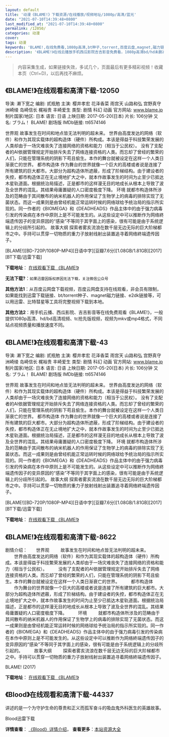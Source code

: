 ```yaml
---
layout: default
title: '动漫《BLAME!》下载资源/在线播放/视频地址/1080p/高清/蓝光'
date: "2021-07-10T14:39:48+0800"
last_modified_at: "2021-07-10T14:39:48+0800"
permalink: /12050/
categories: 动漫
cover:
tags: 动漫
keywords: 'BLAME!,在线免费看,1080p高清,bt种子,torrent,百度云盘,magnet,磁力链,迅雷下载资源'
description: '《BLAME!》在线云播放手机西瓜影院吉吉影音免费看，1080p高清bd/hd未删减完整版和tc抢先枪版，mkv/mp4格式，附带bt/torrent种子、magnet/磁力链、百度云盘、网盘资源迅雷下载链接'
---
```


>内容采集生成，如果链接失效，多试几个，页面最后有更多精彩视频！收藏本页（Ctrl+D)，以后再找不麻烦。


## 《BLAME!》在线观看和高清下载-12050

导演: 濑下宽之 编剧: 贰瓶勉 主演: 樱井孝宏 花泽香菜 雨宫天 山路和弘 宫野真守 洲崎绫 岛崎信长 梶裕贵 丰崎爱生 类型: 剧情 科幻 动画 官方网站: www.blame.jp 制片国家/地区: 日本 语言: 日语 上映日期: 2017-05-20(日本) 片长: 106分钟 又名: ブラム！ BLAME! 剧场版 IMDb链接: tt6574146

世界观 故事发生在时间和地点皆无法判明的超未来。 世界由高度发达的网络（软件）和作为其现实载体的超构造体（硬件）所构成。本该是得益于科技繁荣发展的人类却由于一场灾难丧失了连接网络的资格和能力（相当于公民权）。 没有了支配者的AI依据管理规定开始排斥失去了网络连接资格的人类。而忘却了曾经的繁荣的人们，只能在管理系统的阴影下苟且偷生。本作的舞台就被设定在这样一个人类日渐衰亡的世界。 都市构造体 作为舞台的世界就像一个巨大的高楼或者说是连接了所有建筑的巨大都市。大部分为超构造体所遮蔽，形成了阶梯结构。由于建设者的失控，都市构造体正在无止境地扩大之中，就本作故事发生的时间为止至少已抵达木星轨道面。根据统治局描述，正是都市的这样漫无目的地成长从根本上导致了波及全世界的混乱。其结果毋庸置疑的人口密度极度下降。 环境 就都市构造体所涉及的范畴由于其间散布的纳米机器人的作用保证了生物学上的病毒的排除实现了无菌状态。而这一成果则是由曾经机能正常运转时候的网络球给予统治局的指示所实现的。同一作者的《BIOMEGA》和《DEADHEADS》作品主体中的由于强力病毒引发的传染病在本作中原则上是不可能发生的。从这些设定中可以推断作为网络終端遗传因子的变异原因的“感染”不等同于其字面上的感染，很有可能是由于系统逻辑上的分歧所引起的。 故事大纲 探索者雾亥流浪在数千层无边无际的巨大阶梯都市之中。手持可以贯穿一切物质的重力子放射线射出装置追寻着网络終端遗传因子。


[BLAME!][BD-720P/1080P-MP4][日语中字][豆瓣7.6分][1.08GB/1.81GB][2017][BT下载/迅雷下载]

**下载地址**： [在线观看下载 《BLAME!》](https://www.btdx8.com/torrent/blame_2017.html) 


**无法下载?**：`如果迅雷因版权原因无法下载，关注微信公众号 `

**其他方法1**：从百度云网盘下载视频，百度云网盘支持在线观看，非会员有限制，如果能找到迅雷下载链接、bt/torrent种子、magnet磁力链接、e2dk链接等，可以用迅雷、比特彗星等工具将完整视频下载到本地。

**其他方法2**：用手机云播、西瓜影院、吉吉影音等在线免费观看《BLAME!》，一般提供1080p高清、hd/bd高清视频、tc抢先版视频，视频为mkv或mp4格式，不同站点视频质量和播放速度不同。


## 《BLAME!》在线观看和高清下载-43

导演: 濑下宽之 编剧: 贰瓶勉 主演: 樱井孝宏 花泽香菜 雨宫天 山路和弘 宫野真守 洲崎绫 岛崎信长 梶裕贵 丰崎爱生 类型: 剧情 科幻 动画 官方网站: www.blame.jp 制片国家/地区: 日本 语言: 日语 上映日期: 2017-05-20(日本) 片长: 106分钟 又名: ブラム！ BLAME! 剧场版 IMDb链接: tt6574146

世界观 故事发生在时间和地点皆无法判明的超未来。 世界由高度发达的网络（软件）和作为其现实载体的超构造体（硬件）所构成。本该是得益于科技繁荣发展的人类却由于一场灾难丧失了连接网络的资格和能力（相当于公民权）。 没有了支配者的AI依据管理规定开始排斥失去了网络连接资格的人类。而忘却了曾经的繁荣的人们，只能在管理系统的阴影下苟且偷生。本作的舞台就被设定在这样一个人类日渐衰亡的世界。 都市构造体 作为舞台的世界就像一个巨大的高楼或者说是连接了所有建筑的巨大都市。大部分为超构造体所遮蔽，形成了阶梯结构。由于建设者的失控，都市构造体正在无止境地扩大之中，就本作故事发生的时间为止至少已抵达木星轨道面。根据统治局描述，正是都市的这样漫无目的地成长从根本上导致了波及全世界的混乱。其结果毋庸置疑的人口密度极度下降。 环境 就都市构造体所涉及的范畴由于其间散布的纳米机器人的作用保证了生物学上的病毒的排除实现了无菌状态。而这一成果则是由曾经机能正常运转时候的网络球给予统治局的指示所实现的。同一作者的《BIOMEGA》和《DEADHEADS》作品主体中的由于强力病毒引发的传染病在本作中原则上是不可能发生的。从这些设定中可以推断作为网络終端遗传因子的变异原因的“感染”不等同于其字面上的感染，很有可能是由于系统逻辑上的分歧所引起的。 故事大纲 探索者雾亥流浪在数千层无边无际的巨大阶梯都市之中。手持可以贯穿一切物质的重力子放射线射出装置追寻着网络終端遗传因子。


[BLAME!][BD-720P/1080P-MP4][日语中字][豆瓣7.6分][1.08GB/1.81GB][2017][BT下载/迅雷下载]

**下载地址**： [在线观看下载 《BLAME!》](https://www.btdx8.com/torrent/blame_2017.html) 


## 《BLAME!》在线观看和高清下载-8622

剧情介绍：　　世界观  　　故事发生在时间和地点皆无法判明的超未来。  　　世界由高度发达的网络（软件）和作为其现实载体的超构造体（硬件）所构成。本该是得益于科技繁荣发展的人类却由于一场灾难丧失了连接网络的资格和能力（相当于公民权）。  　　没有了支配者的AI依据管理规定开始排斥失去了网络连接资格的人类。而忘却了曾经的繁荣的人们，只能在管理系统的阴影下苟且偷生。本作的舞台就被设定在这样一个人类日渐衰亡的世界。  　　都市构造体  　　作为舞台的世界就像一个巨大的高楼或者说是连接了所有建筑的巨大都市。大部分为超构造体所遮蔽，形成了阶梯结构。由于建设者的失控，都市构造体正在无止境地扩大之中，就本作故事发生的时间为止至少已抵达木星轨道面。根据统治局描述，正是都市的这样漫无目的地成长从根本上导致了波及全世界的混乱。其结果毋庸置疑的人口密度极度下降。  　　环境  　　就都市构造体所涉及的范畴由于其间散布的纳米机器人的作用保证了生物学上的病毒的排除实现了无菌状态。而这一成果则是由曾经机能正常运转时候的网络球给予统治局的指示所实现的。同一作者的《BIOMEGA》和《DEADHEADS》作品主体中的由于强力病毒引发的传染病在本作中原则上是不可能发生的。从这些设定中可以推断作为网络終端遗传因子的变异原因的“感染”不等同于其字面上的感染，很有可能是由于系统逻辑上的分歧所引起的。  　　故事大纲  　　探索者雾亥流浪在数千层无边无际的巨大阶梯都市之中。手持可以贯穿一切物质的重力子放射线射出装置追寻着网络終端遗传因子。


BLAME! (2017)

**下载地址**： [在线观看下载 《BLAME!》](https://www.btbtdy.me/btdy/dy10706.html) 


## 《Blood》在线观看和高清下载-44337

讲述的是一个为守护生命的尊贵和正义而孤军奋斗的吸血鬼外科医生的英雄故事。<!---剧情end--->


Blood迅雷下载

**详情查看**： [《Blood》详情介绍](/movie/44337/)， **查看更多**：[本站资源大全](/movie/t/all/)

